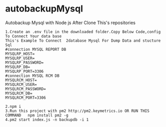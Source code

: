 # autobackupMysql
Autobackup Mysql with Node js 
After Clone This's repositories

    1.Create an .env file in the downloaded folder.Copy Below Code,config To Connect Your data base
    This's Example To Connect  2database Mysql For Dump Data and stucture Sql
    #connection MYSQL REPORT DB
    MYSQLRP_HOST=
    MYSQLRP_USER=
    MYSQLRP_PASSWORD=
    MYSQLRP_DB=
    MYSQLRP_PORT=3306
    #connection MYSQL RCM DB
    MYSQLRCM_HOST=
    MYSQLRCM_USER=
    MYSQLRCM_PASSWORD=
    MYSQLRCM_DB=
    MYSQLRCM_PORT=3306

    2.npm i 
    3.Run this project with pm2 http://pm2.keymetrics.io OR RUN THIS COMMAND   npm install pm2 -g
    4.pm2 start index.js -n backupdb -i 1


